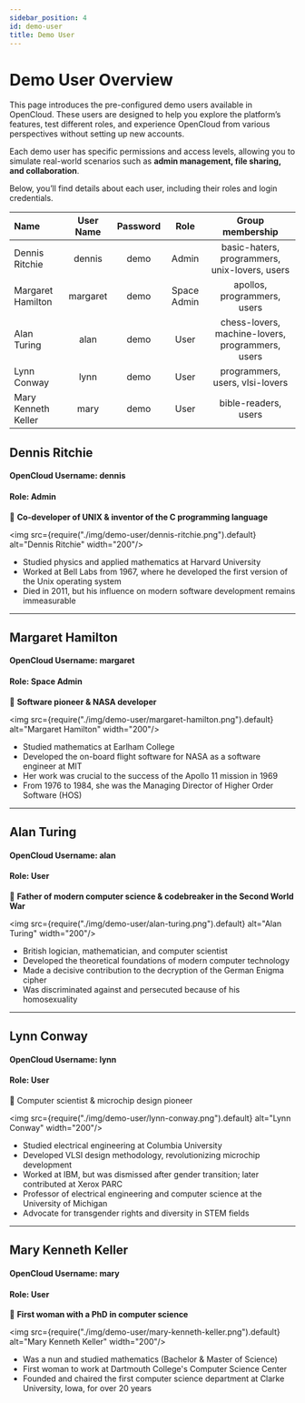 ```yaml
---
sidebar_position: 4
id: demo-user
title: Demo User
---
```


# **Demo User Overview**

This page introduces the pre-configured demo users available in OpenCloud. These users are designed to help you explore the platform’s features, test different roles, and experience OpenCloud from various perspectives without setting up new accounts.  

Each demo user has specific permissions and access levels, allowing you to simulate real-world scenarios such as **admin management, file sharing, and collaboration**.  

Below, you’ll find details about each user, including their roles and login credentials.


| Name                  | User Name     | Password      | Role          | Group membership                                  |
| :-------------        | :-:           | :-:           | :-:           | :-:                                               |
| Dennis Ritchie        | dennis        | demo          | Admin         | basic-haters, programmers, unix-lovers, users     |
| Margaret Hamilton     | margaret      | demo          | Space Admin   | apollos, programmers, users                       |
| Alan Turing           | alan          | demo          | User          | chess-lovers, machine-lovers, programmers, users  |
| Lynn Conway           | lynn          | demo          | User          | programmers, users, vlsi-lovers                   |
| Mary Kenneth Keller   | mary          | demo          | User          | bible-readers, users                              |


## Dennis Ritchie 
#### OpenCloud Username: dennis
#### Role: Admin
📌 **Co-developer of UNIX & inventor of the C programming language**  

<img src={require("./img/demo-user/dennis-ritchie.png").default} alt="Dennis Ritchie" width="200"/>

- Studied physics and applied mathematics at Harvard University
- Worked at Bell Labs from 1967, where he developed the first version of the Unix operating system
- Died in 2011, but his influence on modern software development remains immeasurable

---

## Margaret Hamilton 
#### OpenCloud Username: margaret
#### Role: Space Admin
📌 **Software pioneer & NASA developer**  

<img src={require("./img/demo-user/margaret-hamilton.png").default} alt="Margaret Hamilton" width="200"/>

- Studied mathematics at Earlham College
- Developed the on-board flight software for NASA as a software engineer at MIT
- Her work was crucial to the success of the Apollo 11 mission in 1969
- From 1976 to 1984, she was the Managing Director of Higher Order Software (HOS)

---
## Alan Turing 
#### OpenCloud Username: alan
#### Role: User
📌 **Father of modern computer science & codebreaker in the Second World War**  

<img src={require("./img/demo-user/alan-turing.png").default} alt="Alan Turing" width="200"/>

- British logician, mathematician, and computer scientist
- Developed the theoretical foundations of modern computer technology
- Made a decisive contribution to the decryption of the German Enigma cipher
- Was discriminated against and persecuted because of his homosexuality

---
## Lynn Conway
#### OpenCloud Username: lynn
#### Role: User
📌 Computer scientist & microchip design pioneer

<img src={require("./img/demo-user/lynn-conway.png").default} alt="Lynn Conway" width="200"/>

- Studied electrical engineering at Columbia University
- Developed VLSI design methodology, revolutionizing microchip development
- Worked at IBM, but was dismissed after gender transition; later contributed at Xerox PARC
- Professor of electrical engineering and computer science at the University of Michigan
- Advocate for transgender rights and diversity in STEM fields

---

## Mary Kenneth Keller 
#### OpenCloud Username: mary
#### Role: User
📌 **First woman with a PhD in computer science**  

<img src={require("./img/demo-user/mary-kenneth-keller.png").default} alt="Mary Kenneth Keller" width="200"/>

- Was a nun and studied mathematics (Bachelor & Master of Science)
- First woman to work at Dartmouth College's Computer Science Center
- Founded and chaired the first computer science department at Clarke University, Iowa, for over 20 years







